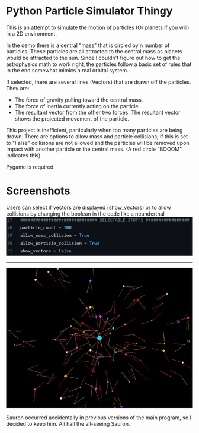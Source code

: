 # Python Particle Simulator Thingy

This is an attempt to simulate the motion of particles (Or planets if you will) in a 2D environment. 

In the demo there is a central "mass" that is circled by n number of particles. These particles are all attracted to the central mass as planets would be attracted to the sun. Since I couldn't figure out how to get the astrophysics math to work right, the particles follow a basic set of rules that in the end somewhat mimics a real orbital system. 

If selected, there are several lines (Vectors) that are drawn off the particles. They are: 

* The force of gravity pulling toward the central mass.
* The force of inertia currently acting on the particle.
* The resultant vector from the other two forces. The resultant vector shows the projected movement of the particle. 

This project is inefficient, particularly when too many particles are being drawn. 
There are options to allow mass and particle collisions; if this is set to "False" collisions are not allowed and the particles will be removed upon impact with another particle or the central mass. (A red circle "BOOOM" indicates this) 

Pygame is required


# Screenshots

Users can select if vectors are displayed (show_vectors) or to allow collisions by changing the boolean in the code like a neanderthal
![image](user_options.png)

----------------------------------------------------------------
![image](particles.png)

Sauron occurred accidentally in previous versions of the main program, so I decided to keep him. All hail the all-seeing Sauron.